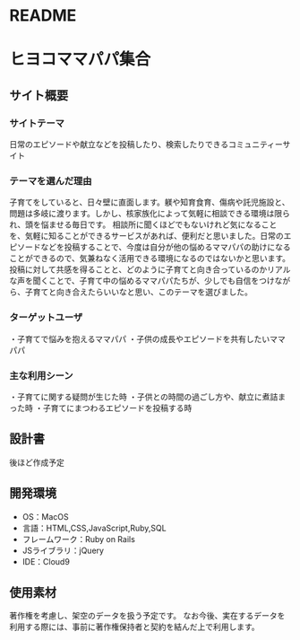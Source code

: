 # README

# ヒヨコママパパ集合
## サイト概要
### サイトテーマ
​日常のエピソードや献立などを投稿したり、検索したりできるコミュニティーサイト
### テーマを選んだ理由
子育てをしていると、日々壁に直面します。躾や知育食育、傷病や託児施設と、問題は多岐に渡ります。しかし、核家族化によって気軽に相談できる環境は限られ、頭を悩ませる毎日です。
相談所に聞くほどでもないけれど気になることを、気軽に知ることができるサービスがあれば、便利だと思いました。日常のエピソードなどを投稿することで、今度は自分が他の悩めるママパパの助けになることができるので、気兼ねなく活用できる環境になるのではないかと思います。
投稿に対して共感を得ることと、どのように子育てと向き合っているのかリアルな声を聞くことで、子育て中の悩めるママパパたちが、少しでも自信をつけながら、子育てと向き合えたらいいなと思い、このテーマを選びました。
​
### ターゲットユーザ
・子育てで悩みを抱えるママパパ
・子供の成長やエピソードを共有したいママパパ
​
### 主な利用シーン
・子育てに関する疑問が生じた時
・子供との時間の過ごし方や、献立に煮詰まった時
・子育てにまつわるエピソードを投稿する時
​
## 設計書
後ほど作成予定
​
## 開発環境
- OS：MacOS
- 言語：HTML,CSS,JavaScript,Ruby,SQL
- フレームワーク：Ruby on Rails
- JSライブラリ：jQuery
- IDE：Cloud9
​
## 使用素材
著作権を考慮し、架空のデータを扱う予定です。
なお今後、実在するデータを利用する際には、事前に著作権保持者と契約を結んだ上で利用します。